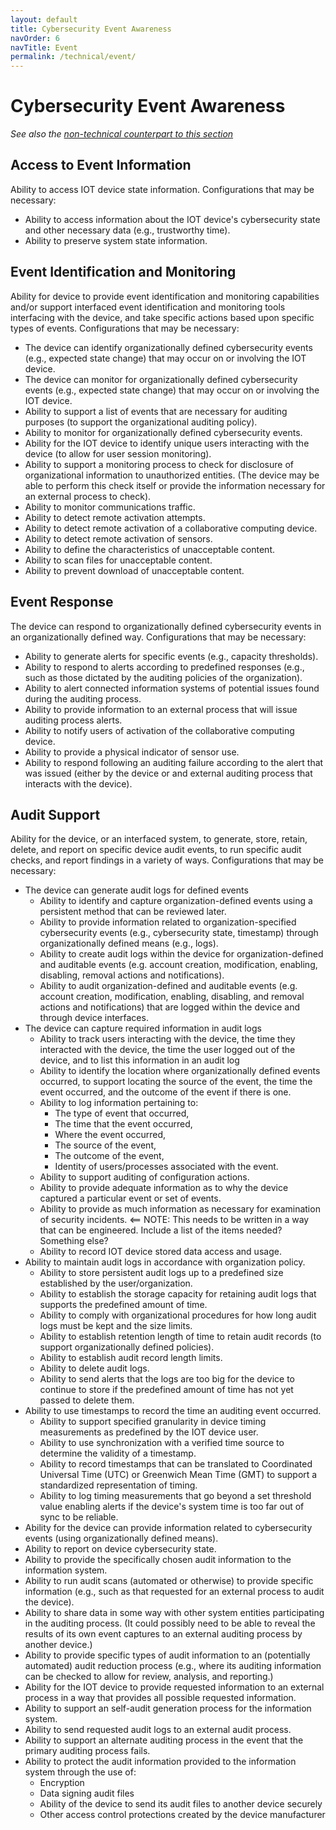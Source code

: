 ```yaml
---
layout: default
title: Cybersecurity Event Awareness
navOrder: 6
navTitle: Event
permalink: /technical/event/
---
```


# Cybersecurity Event Awareness

_See also the [non-technical counterpart to this section](../_8259-Control/event.md)_

## Access to Event Information

Ability to access IOT device state information.  Configurations that may be necessary: 
- Ability to access information about the IOT device&#39;s cybersecurity state and other necessary data (e.g., trustworthy time).
- Ability to preserve system state information.

## Event Identification and Monitoring

Ability for device to provide event identification and monitoring capabilities and/or support interfaced event identification and monitoring tools interfacing with the device, and take specific actions based upon specific types of events. Configurations that may be necessary: 
- The device can identify organizationally defined cybersecurity events (e.g., expected state change) that may occur on or involving the IOT device.
- The device can monitor for organizationally defined cybersecurity events (e.g., expected state change) that may occur on or involving the IOT device.
- Ability to support a list of events that are necessary for auditing purposes (to support the organizational auditing policy).
- Ability to monitor for organizationally defined cybersecurity events.
- Ability for the IOT device to identify unique users interacting with the device (to allow for user session monitoring).
- Ability to support a monitoring process to check for disclosure of organizational information to unauthorized entities. (The device may be able to perform this check itself or provide the information necessary for an external process to check).
- Ability to monitor communications traffic.
- Ability to detect remote activation attempts.
- Ability to detect remote activation of a collaborative computing device.
- Ability to detect remote activation of sensors.
- Ability to define the characteristics of unacceptable content.
- Ability to scan files for unacceptable content.
- Ability to prevent download of unacceptable content.

## Event Response

The device can respond to organizationally defined cybersecurity events in an organizationally defined way. Configurations that may be necessary:
  - Ability to generate alerts for specific events (e.g., capacity thresholds).
  - Ability to respond to alerts according to predefined responses (e.g., such as those dictated by the auditing policies of the organization).
  - Ability to alert connected information systems of potential issues found during the auditing process.
  - Ability to provide information to an external process that will issue auditing process alerts.
  - Ability to notify users of activation of the collaborative computing device.
  - Ability to provide a physical indicator of sensor use.
  - Ability to respond following an auditing failure according to the alert that was issued (either by the device or and external auditing process that interacts with the device).

## Audit Support

Ability for the device, or an interfaced system, to generate, store, retain, delete, and report on specific device audit events, to run specific audit checks, and report findings in a variety of ways. Configurations that may be necessary: 
- The device can generate audit logs for defined events
  - Ability to identify and capture organization-defined events using a persistent method that can be reviewed later.
  - Ability to provide information related to organization-specified cybersecurity events (e.g., cybersecurity state, timestamp) through organizationally defined means (e.g., logs).
  - Ability to create audit logs within the device for organization-defined and auditable events (e.g. account creation, modification, enabling, disabling, removal actions and notifications).
  - Ability to audit organization-defined and auditable events (e.g. account creation, modification, enabling, disabling, and removal actions and notifications) that are logged within the device and through device interfaces.
- The device can capture required information in audit logs
  - Ability to track users interacting with the device, the time they interacted with the device, the time the user logged out of the device, and to list this information in an audit log
  - Ability to identify the location where organizationally defined events occurred, to support locating the source of the event, the time the event occurred, and the outcome of the event if there is one.
  - Ability to log information pertaining to: 
      - The type of event that occurred, 
      - The time that the event occurred, 
      - Where the event occurred, 
      - The source of the event, 
      - The outcome of the event, 
      - Identity of users/processes associated with the event.
  - Ability to support auditing of configuration actions.
  - Ability to provide adequate information as to why the device captured a particular event or set of events.
  - Ability to provide as much information as necessary for examination of security incidents. <== NOTE: This needs to be written in a way that can be engineered. Include a list of the items needed? Something else?
  - Ability to record IOT device stored data access and usage.
- Ability to maintain audit logs in accordance with organization policy.
  - Ability to store persistent audit logs up to a predefined size established by the user/organization.
  - Ability to establish the storage capacity for retaining audit logs that supports the predefined amount of time.
  - Ability to comply with organizational procedures for how long audit logs must be kept and the size limits.
  - Ability to establish retention length of time to retain audit records (to support organizationally defined policies).  
  - Ability to establish audit record length limits.
  - Ability to delete audit logs.
  - Ability to send alerts that the logs are too big for the device to continue to store if the predefined amount of time has not yet passed to delete them.
- Ability to use timestamps to record the time an auditing event occurred.
  - Ability to support specified granularity in device timing measurements as predefined by the IOT device user.
  - Ability to use synchronization with a verified time source to determine the validity of a timestamp.
  - Ability to record timestamps that can be translated to Coordinated Universal Time (UTC) or Greenwich Mean Time (GMT) to support a standardized representation of timing.
  - Ability to log timing measurements that go beyond a set threshold value enabling alerts if the device's system time is too far out of sync to be reliable.
- Ability for the device can provide information related to cybersecurity events (using organizationally defined means).
- Ability to report on device cybersecurity state.
- Ability to provide the specifically chosen audit information to the information system.
- Ability to run audit scans (automated or otherwise) to provide specific information (e.g., such as that requested for an external process to audit the device).
- Ability to share data in some way with other system entities participating in the auditing process. (It could possibly need to be able to reveal the results of its own event captures to an external auditing process by another device.)
- Ability to provide specific types of audit information to an (potentially automated) audit reduction process (e.g., where its auditing information can be checked to allow for review, analysis, and reporting.)
- Ability for the IOT device to provide requested information to an external process in a way that provides all possible requested information.
- Ability to support an self-audit generation process for the information system.
- Ability to send requested audit logs to an external audit process.
- Ability to support an alternate auditing process in the event that the primary auditing process fails.
- Ability to protect the audit information provided to the information system through the use of:
  - Encryption
  - Data signing audit files
  - Ability of the device to send its audit files to another device securely
  - Other access control protections created by the device manufacturer